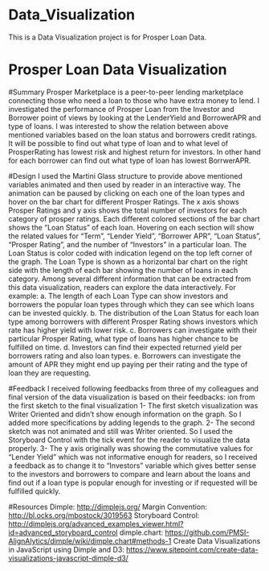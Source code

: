# Data_Visualization
This is a Data Visualization project is for Prosper Loan Data.
#                                           Prosper Loan Data Visualization
#Summary 
Prosper Marketplace is a peer-to-peer lending marketplace connecting those who need a loan to those who have extra money to lend. I investigated the performance of Prosper Loan from the Investor and Borrower point of views by looking at the LenderYield and BorrowerAPR and type of loans. I was interested to show the relation between above mentioned variables based on the loan status and borrowers credit ratings. It will be possible to find out what type of loan and to what level of ProsperRating has lowest risk and highest return for investors. In other hand for each borrower can find out what type of loan has lowest BorrwerAPR.

#Design 
I used the Martini Glass structure to provide above mentioned variables animated and then used by reader in an interactive way. The animation can be paused by clicking on each one of the loan types and hover on the bar chart for different Prosper Ratings. The x axis shows Prosper Ratings and y axis shows the total number of investors for each category of prosper ratings. Each different colored sections of the bar chart shows the “Loan Status” of each loan. Hovering on each section will show the related values for “Term”, “Lender Yield”, “Borrower APR”, “Loan Status”, “Prosper Rating”, and the number of “Investors” in a particular loan.
The Loan Status is color coded with indication legend on the top left corner of the graph. The Loan Type is shown as a horizontal bar chart on the right side with the length of each bar showing the number of loans in each category.
Among several different information that can be extracted from this data visualization, readers can explore the data interactively. For example:
a.	The length of each Loan Type can show investors and borrowers the popular loan types through which they can see which loans can be invested quickly.
b.	The distribution of the Loan Status for each loan type among borrowers with different Prosper Rating shows investors which rate has higher yield with lower risk. 
c.	Borrowers can investigate with their particular Prosper Rating, what type of loans has higher chance to be fulfilled on time.
d.	Investors can find their expected returned yield per borrowers rating and also loan types.
e.	Borrowers can investigate the amount of APR they might end up paying per their rating and the type of loan they are requesting.

#Feedback 
I received following feedbacks from three of my colleagues and final version of the data visualization is based on their feedbacks: ion from the first sketch to the final visualization
1-	The first sketch visualization was Writer Oriented and didn’t show enough information on the graph. So I added more specifications by adding legends to the graph.
2-	The second sketch was not animated and still was Writer oriented. So I used the Storyboard Control with the tick event for the reader to visualize the data properly. 
3-	The y axis originally was showing the commutative values for  “Lender Yield” which was not informative enough for readers, so I received a feedback as to change it to   “Investors” variable which gives better sense to the investors and borrowers to compare and learn about the loans and find out if a loan type is popular enough for investing or if requested will be fulfilled quickly. 


#Resources 
Dimple:
http://dimplejs.org/
Margin Convention:
http://bl.ocks.org/mbostock/3019563
Storyboard Control: http://dimplejs.org/advanced_examples_viewer.html?id=advanced_storyboard_control
dimple.chart:
https://github.com/PMSI-AlignAlytics/dimple/wiki/dimple.chart#methods-1
Create Data Visualizations in JavaScript using Dimple and D3:
https://www.sitepoint.com/create-data-visualizations-javascript-dimple-d3/





